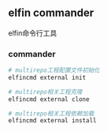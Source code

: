 ## elfin commander

elfin命令行工具

### commander
```bash
# multirepo工程配置文件初始化
elfincmd external init

# multirepo相关工程克隆
elfincmd external clone

# multirepo相关工程依赖加载
elfincmd external install
```